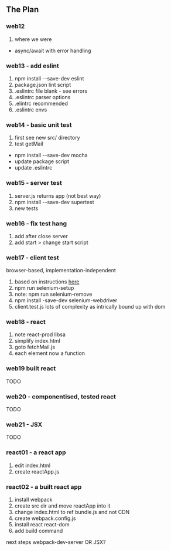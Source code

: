 ## The Plan

### web12
1. where we were
 - async/await with error handling
 
### web13 - add eslint
1. npm install --save-dev eslint
2. package.json lint script
3. .eslintrc file blank - see errors
4. .eslintrc parser options
5. .elintrc recommended
6. .eslintrc envs

### web14 - basic unit test
1. first see new src/ directory
2. test getMail
 - npm install --save-dev mocha
 - update package script
 - update .eslintrc

### web15 - server test
1. server.js returns app (not best way)
2. npm install --save-dev supertest
3. new tests

### web16 - fix test hang
1. add after close server
2. add start > change start script

### web17 - client test
browser-based, implementation-independent
1. based on instructions [here](https://github.com/numical/wonderwall/wiki/Add-Acceptance-Test-Framework)
2. npm run selenium-setup
3. note: npm run selenium-remove
4. npm install -save-dev selenium-webdriver
5. client.test.js
lots of complexity as intrically bound up with dom

### web18 - react 
1. note react-prod libsa
2. simplify index.html
3. goto fetchMail.js
4. each element now a function


###  web19 built react
TODO

### web20 - componentised, tested react
TODO

### web21 - JSX
TODO

### react01 - a react app
1. edit index.html
2. create reactApp.js

### react02 - a built react app
1. install webpack
2. create src dir and move reactApp into it
3. change index.html to ref bundle.js and not CDN
4. create webpack.config.js
5. install react react-dom
6. add build command

next steps webpack-dev-server
OR JSX?








